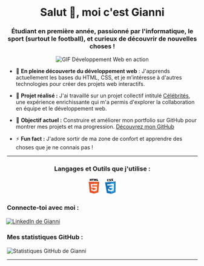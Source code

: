 <h1 align="center">Salut 👋, moi c'est Gianni</h1>

<h3 align="center">Étudiant en première année, passionné par l'informatique, le sport (surtout le football), et curieux de découvrir de nouvelles choses !</h3>

<p align="center">
  <img src="https://media.giphy.com/media/qgQUggAC3Pfv687qPC/giphy.gif" width="500" alt="GIF Développement Web en action">
</p>

- 🌱 **En pleine découverte du développement web** : J'apprends actuellement les bases du HTML, CSS, et je m’intéresse à d'autres technologies pour créer des projets web interactifs.

- 🔭 **Projet réalisé :** J'ai travaillé sur un projet collectif intitulé [Célébrités](https://github.com/InnagBKI/Maes-Projet-), une expérience enrichissante qui m'a permis d'explorer la collaboration en équipe et le développement web.

- 📌 **Objectif actuel :** Construire et améliorer mon portfolio sur GitHub pour montrer mes projets et ma progression. [Découvrez mon GitHub](https://github.com/InnagBKI)

- ⚡ **Fun fact :** J'adore sortir de ma zone de confort et apprendre des choses que je ne connais pas !

---

<h3 align="center">Langages et Outils que j'utilise :</h3>

<p align="center"> 
  <img src="https://raw.githubusercontent.com/devicons/devicon/master/icons/html5/html5-original-wordmark.svg" alt="HTML5" width="40" height="40" style="animation: bounce 2s infinite;"> 
  <img src="https://raw.githubusercontent.com/devicons/devicon/master/icons/css3/css3-original-wordmark.svg" alt="CSS3" width="40" height="40" style="animation: shake 1.5s infinite;">
</p>

<h3 align="left">Connecte-toi avec moi :</h3>
<p align="left">
<a href="https://linkedin.com/in/gianni-srt-786421337/" target="blank">
  <img align="center" src="https://raw.githubusercontent.com/rahuldkjain/github-profile-readme-generator/master/src/images/icons/Social/linked-in-alt.svg" alt="LinkedIn de Gianni" height="30" width="40" style="animation: pulse 1s infinite;" />
</a>
</p>

<h3 align="left">Mes statistiques GitHub :</h3>
<p><img align="center" src="https://github-readme-stats.vercel.app/api/top-langs?username=innagbki&show_icons=true&locale=en&layout=compact" alt="Statistiques GitHub de Gianni" /></p>

---

<style>
@keyframes bounce {
  0%, 100% {
    transform: translateY(0);
  }
  50% {
    transform: translateY(-10px);
  }
}

@keyframes shake {
  0%, 100% {
    transform: rotate(0);
  }
  25% {
    transform: rotate(-5deg);
  }
  75% {
    transform: rotate(5deg);
  }
}

@keyframes pulse {
  0% {
    transform: scale(1);
  }
  50% {
    transform: scale(1.1);
  }
  100% {
    transform: scale(1);
  }
}
</style>
